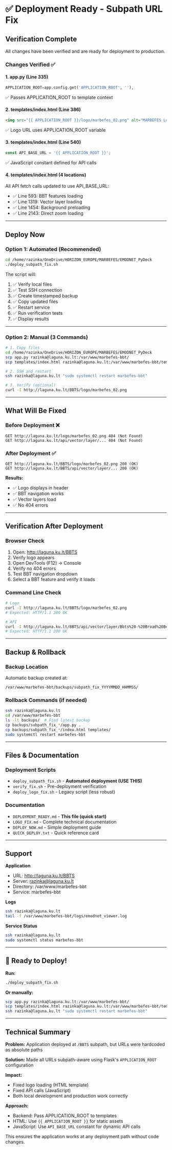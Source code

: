# ✅ Deployment Ready - Subpath URL Fix

## Verification Complete

All changes have been verified and are ready for deployment to production.

### Changes Verified ✅

#### 1. app.py (Line 335)
```python
APPLICATION_ROOT=app.config.get('APPLICATION_ROOT', ''),
```
✅ Passes APPLICATION_ROOT to template context

#### 2. templates/index.html (Line 386)
```html
<img src="{{ APPLICATION_ROOT }}/logo/marbefes_02.png" alt="MARBEFES Logo" class="logo">
```
✅ Logo URL uses APPLICATION_ROOT variable

#### 3. templates/index.html (Line 540)
```javascript
const API_BASE_URL = '{{ APPLICATION_ROOT }}';
```
✅ JavaScript constant defined for API calls

#### 4. templates/index.html (4 locations)
All API fetch calls updated to use API_BASE_URL:
- ✅ Line 593: BBT features loading
- ✅ Line 1319: Vector layer loading
- ✅ Line 1454: Background preloading
- ✅ Line 2143: Direct zoom loading

---

## Deploy Now

### Option 1: Automated (Recommended)

```bash
cd /home/razinka/OneDrive/HORIZON_EUROPE/MARBEFES/EMODNET_PyDeck
./deploy_subpath_fix.sh
```

The script will:
1. ✅ Verify local files
2. ✅ Test SSH connection
3. ✅ Create timestamped backup
4. ✅ Copy updated files
5. ✅ Restart service
6. ✅ Run verification tests
7. ✅ Display results

---

### Option 2: Manual (3 Commands)

```bash
# 1. Copy files
cd /home/razinka/OneDrive/HORIZON_EUROPE/MARBEFES/EMODNET_PyDeck
scp app.py razinka@laguna.ku.lt:/var/www/marbefes-bbt/
scp templates/index.html razinka@laguna.ku.lt:/var/www/marbefes-bbt/templates/

# 2. SSH and restart
ssh razinka@laguna.ku.lt "sudo systemctl restart marbefes-bbt"

# 3. Verify (optional)
curl -I http://laguna.ku.lt/BBTS/logo/marbefes_02.png
```

---

## What Will Be Fixed

### Before Deployment ❌
```
GET http://laguna.ku.lt/logo/marbefes_02.png 404 (Not Found)
GET http://laguna.ku.lt/api/vector/layer/... 404 (Not Found)
```

### After Deployment ✅
```
GET http://laguna.ku.lt/BBTS/logo/marbefes_02.png 200 (OK)
GET http://laguna.ku.lt/BBTS/api/vector/layer/... 200 (OK)
```

**Results:**
- ✅ Logo displays in header
- ✅ BBT navigation works
- ✅ Vector layers load
- ✅ No 404 errors

---

## Verification After Deployment

### Browser Check
1. Open: http://laguna.ku.lt/BBTS
2. Verify logo appears
3. Open DevTools (F12) → Console
4. Verify no 404 errors
5. Test BBT navigation dropdown
6. Select a BBT feature and verify it loads

### Command Line Check
```bash
# Logo
curl -I http://laguna.ku.lt/BBTS/logo/marbefes_02.png
# Expected: HTTP/1.1 200 OK

# API
curl -I http://laguna.ku.lt/BBTS/api/vector/layer/Bbts%20-%20Broad%20Belt%20Transects
# Expected: HTTP/1.1 200 OK
```

---

## Backup & Rollback

### Backup Location
Automatic backup created at:
```
/var/www/marbefes-bbt/backups/subpath_fix_YYYYMMDD_HHMMSS/
```

### Rollback Commands (if needed)
```bash
ssh razinka@laguna.ku.lt
cd /var/www/marbefes-bbt
ls -lt backups/  # Find latest backup
cp backups/subpath_fix_*/app.py .
cp backups/subpath_fix_*/index.html templates/
sudo systemctl restart marbefes-bbt
```

---

## Files & Documentation

### Deployment Scripts
- `deploy_subpath_fix.sh` - **Automated deployment (USE THIS)**
- `verify_fix.sh` - Pre-deployment verification
- `deploy_logo_fix.sh` - Legacy script (less robust)

### Documentation
- `DEPLOYMENT_READY.md` - **This file (quick start)**
- `LOGO_FIX.md` - Complete technical documentation
- `DEPLOY_NOW.md` - Simple deployment guide
- `QUICK_DEPLOY.txt` - Quick reference card

---

## Support

**Application**
- URL: http://laguna.ku.lt/BBTS
- Server: razinka@laguna.ku.lt
- Directory: /var/www/marbefes-bbt
- Service: marbefes-bbt

**Logs**
```bash
ssh razinka@laguna.ku.lt
tail -f /var/www/marbefes-bbt/logs/emodnet_viewer.log
```

**Service Status**
```bash
ssh razinka@laguna.ku.lt
sudo systemctl status marbefes-bbt
```

---

## 🚀 Ready to Deploy!

**Run:**
```bash
./deploy_subpath_fix.sh
```

**Or manually:**
```bash
scp app.py razinka@laguna.ku.lt:/var/www/marbefes-bbt/
scp templates/index.html razinka@laguna.ku.lt:/var/www/marbefes-bbt/templates/
ssh razinka@laguna.ku.lt "sudo systemctl restart marbefes-bbt"
```

---

## Technical Summary

**Problem:** Application deployed at `/BBTS` subpath, but URLs were hardcoded as absolute paths

**Solution:** Made all URLs subpath-aware using Flask's `APPLICATION_ROOT` configuration

**Impact:**
- Fixed logo loading (HTML template)
- Fixed API calls (JavaScript)
- Both local development and production work correctly

**Approach:**
- Backend: Pass APPLICATION_ROOT to templates
- HTML: Use `{{ APPLICATION_ROOT }}` for static assets
- JavaScript: Use `API_BASE_URL` constant for dynamic API calls

This ensures the application works at any deployment path without code changes.

